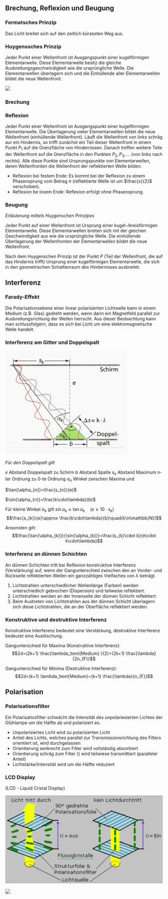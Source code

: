 ## Brechung, Reflexion und Beugung

### Fermatsches Prinzip

Das Licht breitet sich auf den zeitlich kürzesten Weg aus.

### Huygenssches Prinzip

Jeder Punkt einer Wellenfront ist Ausgangspunkt einer kugelförmigen Elementarwelle. Diese Elementarwelle besitz die gleiche Ausbreitungsgeschwindigkeit wie die ursprüngliche Welle. Die Elementarwellen überlagern sich und die Einhüllende aller Elementarwellen bildet die neue Wellenfront.

![](Working%20Materials/Schwingungen/Huygensches%20Prinzip.jpeg)

### Brechung

### Reflexion

Jeder Punkt einer Wellenfront ist Ausgangspunkt einer kugelförmigen Elementarwelle. Die Überlagerung vieler Elementarwellen bildet die neue Wellenfront (einhüllende Wellenfront).
Läuft die Wellenfront von links schräg aur ein Hindernis, so trifft zunächst ein Teil dieser Wellenfront in einem Punkt $P_{1}$ auf die Grenzfläche von Hindernissen. Danach treffen weitere Teile der Wellenfront auf die Grenzfläche in den Punkten $P_{2},P_{3},\dots$ (von links nach rechts). Alle diese Punkte sind Ursprungspunkte von Elementarwellen, deren Wellenfronten die Wellenfront der reflektierten Welle bilden.

- Reflexion bei festem Ende: Es kommt bei der Reflexion zu einem Phasensprung vom Betrag $\pi$ (reflektierte Welle ist um $\frac{x}{2}$ verschoben).
- Reflexion be losem Ende: Reflexion erfolgt ohne Phasensprung.

### Beugung

*Erläuterung mittels Huygenschen Prinzipes*

Jeder Punkt auf einer Wellenfront ist Ursprung einer kugel-/kreisförmigen Elementarwelle. Diese Elementarwellen breiten sich mit der gleichen Geschwindigkeit aus wie die ursprüngliche Welle. Die einhüllende Überlagerung der Wellenfronten der Elementarwellen bildet die neue Wellenfront.

Nach dem Huygenschen Prinzip ist der Punkt $P$ (Teil der Wellenfront, die auf das Hindernis trifft) Ursprung einer kugelförmigen Elementarwelle, die sich in den geometrischen Schattenraum des Hindernisses ausbreitet.

## Interferenz

### Farady-Effekt

Die Polarisationsebene einer linear polarisierten Lichtwelle kann in einem Medium (z.B. Glas) gedreht werden, wenn darin ein Magnetfeld parallel zur Ausbreitungsrichtung der Wellen herrscht. Aus dieser Beobachtung kann man schlussfolgern, dass es sich bei Licht um eine elektromagnetische Welle handelt.

### Interferenz am Gitter und Doppelspalt

![](../Working%20Materials/Interferenz/Interferenz%20am%20Doppelspalt.png)

*Für den Doppelspalt gilt*

$e$ Abstand Doppelspalt zu Schirm
$b$ Abstand Spalte
$s_{k}$ Abstand Maximum $n$-ter Ordnung zu $0$-te Ordnung
$\alpha_{n}$ Winkel zwischen Maxima und 

$\tan{\alpha_{n}}=\frac{s_{n}}{e}$

$\sin{\alpha_{n}}=\frac{k\cdot\lambda}{b}$

Für kleine Winkel $\alpha_{k}$ gilt $\sin{\alpha_{k}}\approx\tan{\alpha_{k}}\quad(e\ge10\cdot s_{k})$
$$\frac{s_{k}}{e}\approx \frac{k\cdot\lambda}{b}\quad(k\in\mathbb{N})$$

Ansonsten gilt:
$$\frac{\tan{\alpha_{k}}}{\sin{\alpha_{k}}}=\frac{s_{k}\cdot b}{e\cdot k\cdot\lambda}$$

### Interferenz an dünnen Schichten

An dünnen Schichten tritt bei Reflexion konstruktive Interferenz (Verstärkung) auf, wenn der Gangunterschied zwischen den an Vorder- und Rückseite reflektierten Wellen ein ganzzahliges Vielfaches von $\lambda$ beträgt.
1. Lichtstrahlen unterschiedlicher Wellenlänge (Farben) werden unterschiedlich gebrochen (Dispersion) und teilweise reflektiert.
2. Lichtstrahlen werden an der Innenseite der dünnen Schicht reflektiert.
3. Beim Austreten von Lichtstrahlen aus der dünnen Schicht überlagern sich diese Lichtstrahlen, die an der Oberfläche reflektiert werden.

### Konstruktive und destruktive Interferenz

Konstruktive Interferenz bedeutet eine Verstärkung, destruktive Interferenz bedeutet eine Auslöschung.

Gangunterschied für Maxima (Konstruktive Interferenz):
$$2d=(2k+1) \frac{\lambda_\text{Medium} }{2}=(2k+1) \frac{\lambda}{2n_{F}}$$

Gangunterschied für Minima (Destruktive Interferenz):
$$2d=(k+1) \lambda_\text{Medium}=(k+1) \frac{\lambda}{n_{F}}$$

## Polarisation

### Polarisationsfilter

Ein Polarisatiosfilter schwächt die Intensität des unpolariesierten Lichtes der Glühlampe um die Hälfte ab und polarisiert es.

- Unpolarisiertes Licht wird zu polarisierten Licht
- Anteil des Lichts, welches parallel zur Transmissionsrichtung des Filters orientiert ist, wird durchgelassen
- Orientierung senkrecht zum Filter wird vollständig absorbiert
- Orientierung schräg zum Filter () wird teilwiese transmittiert (paralleler Anteil)
- Lichtstärke/Intensität wird um die Hälfte reduziert

### LCD Display

(LCD - Liquid Cristal Display)

![](../Working%20Materials/Interferenz/Polarisation%20LCD.png)

![](Working%20Materials/Interferenz/Flüssigkeitskristallanzeigen.png)
